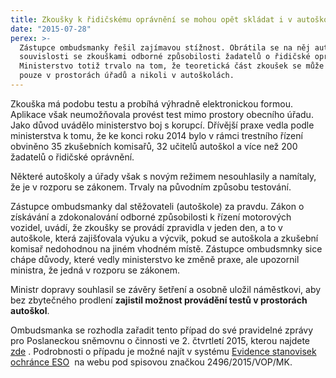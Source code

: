 ```yaml
---
title: Zkoušky k řidičskému oprávnění se mohou opět skládat i v autoškolách
date: "2015-07-28"
perex: >-
  Zástupce ombudsmanky řešil zajímavou stížnost. Obrátila se na něj autoškola v
  souvislosti se zkouškami odborné způsobilosti žadatelů o řidičské oprávnění.
  Ministerstvo totiž trvalo na tom, že teoretická část zkoušek se může vykonávat
  pouze v prostorách úřadů a nikoli v autoškolách.
---
```


<p>Zkouška má podobu testu a probíhá výhradně elektronickou formou. Aplikace však neumožňovala provést test mimo prostory obecního úřadu. Jako důvod uvádělo ministerstvo boj s korupcí. Dřívější praxe vedla podle ministerstva k tomu, že ke konci roku 2014 bylo v rámci trestního řízení obviněno 35 zkušebních komisařů, 32 učitelů autoškol a více než 200 žadatelů o řidičské oprávnění.</p><p>Některé autoškoly a úřady však s novým režimem nesouhlasily a namítaly, že je v rozporu se zákonem. Trvaly na původním způsobu testování.</p><p>Zástupce ombudsmanky dal stěžovateli (autoškole) za pravdu. Zákon o získávání a zdokonalování odborné způsobilosti k řízení motorových vozidel, uvádí, že zkoušky se provádí zpravidla v jeden den, a to v autoškole, která zajišťovala výuku a výcvik, pokud se autoškola a zkušební komisař nedohodnou na jiném vhodném místě. Zástupce ombudsmnky sice chápe důvody, které vedly ministerstvo ke změně praxe, ale upozornil ministra, že jedná v rozporu se zákonem. </p><p>Ministr dopravy souhlasil se závěry šetření a osobně uložil náměstkovi, aby bez zbytečného prodlení <strong>zajistil možnost provádění testů v prostorách autoškol</strong>.  </p><p>Ombudsmanka se rozhodla zařadit tento případ do své pravidelné zprávy pro Poslaneckou sněmovnu o činnosti ve 2. čtvrtletí 2015, kterou najdete <a title="Otevření do nového okna" href="http://www.ochrance.cz/fileadmin/user_upload/zpravy_pro_poslaneckou_snemovnu/Ctvrtletky/2015_2_Q.pdf" target="_blank">zde</a> <img alt="" src="typo3/ext/od_linkdesc/icons/external.gif" class="od_linkdesc_icon_external" />. Podrobnosti o případu je možné najít v systému <a title="Otevření do nového okna" href="http://eso.ochrance.cz/Vyhledavani/Search" target="_blank">Evidence stanovisek ochránce ESO</a> <img alt="" src="typo3/ext/od_linkdesc/icons/external.gif" class="od_linkdesc_icon_external" /> na webu pod spisovou značkou 2496/2015/VOP/MK. </p>
